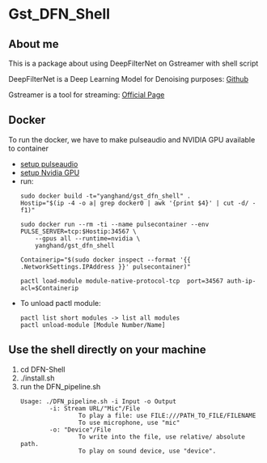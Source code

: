 # Gst_DFN_Shell
## About me
This is a package about using DeepFilterNet on Gstreamer with shell script

DeepFilterNet is a Deep Learning Model for Denoising purposes: [Github](https://github.com/Rikorose/DeepFilterNet/tree/main)

Gstreamer is a tool for streaming: [Official Page](https://gstreamer.freedesktop.org/documentation/?gi-language=c)
## Docker
To run the docker, we have to make pulseaudio and NVIDIA GPU available to container
- [setup pulseaudio]((https://github.com/mviereck/x11docker/wiki/Container-sound:-ALSA-or-Pulseaudio))
- [setup Nvidia GPU](https://docs.nvidia.com/datacenter/cloud-native/container-toolkit/latest/install-guide.html)
- run:
    ```
    sudo docker build -t="yanghand/gst_dfn_shell" .
    Hostip="$(ip -4 -o a| grep docker0 | awk '{print $4}' | cut -d/ -f1)"

    sudo docker run --rm -ti --name pulsecontainer --env PULSE_SERVER=tcp:$Hostip:34567 \
        --gpus all --runtime=nvidia \
        yanghand/gst_dfn_shell

    Containerip="$(sudo docker inspect --format '{{ .NetworkSettings.IPAddress }}' pulsecontainer)"

    pactl load-module module-native-protocol-tcp  port=34567 auth-ip-acl=$Containerip
    ```
- To unload pactl module: 
    ```
    pactl list short modules -> list all modules
    pactl unload-module [Module Number/Name]
    ```
## Use the shell directly on your machine
1. cd DFN-Shell
2. ./install.sh
3. run the DFN_pipeline.sh
    ```
    Usage: ./DFN_pipeline.sh -i Input -o Output
            -i: Stream URL/"Mic"/File
                    To play a file: use FILE:///PATH_TO_FILE/FILENAME
                    To use microphone, use "mic"
            -o: "Device"/File
                    To write into the file, use relative/ absolute path.
                    To play on sound device, use "device".
    ```
